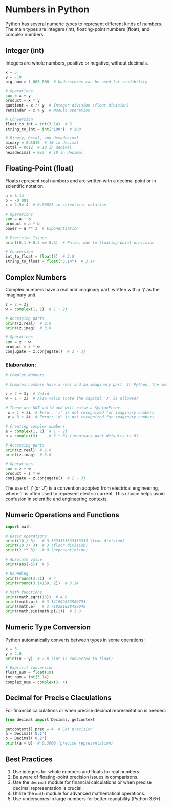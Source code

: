 # Numbers in Python

Python has several numeric types to represent different kinds of numbers. The main types are integers (int), floating-point numbers (float), and complex numbers.

## Integer (int)

Integers are whole numbers, positive or negative, without decimals.

```python
x = 5
y = -10
big_num = 1_000_000  # Underscores can be used for readability

# Operations
sum = x + y
product = x * y
quotient = x // y  # Integer division (floor division)
remainder = x % y  # Modulo operation

# Conversion
float_to_int = int(3.14)  # 3
string_to_int = int("100")  # 100

# Binary, Octal, and Hexadecimal
binary = 0b1010  # 10 in decimal
octal = 0o12  # 10 in decimal
hexadecimal = 0xa  # 10 in decimal
```

## Floating-Point (float)

Floats represent real numbers and are written with a decimal point or in scientific notation.
```python
a = 3.14
b = -0.001
c = 2.5e-4  # 0.00025 in scientific notation

# Operations
sum = a + b
product = a * b
power = a ** 2  # Exponentiation

# Precision Issues
print(0.1 + 0.2 == 0.3)  # False, due to floating-point precision

# Conversion
int_to_float = float(5)  # 5.0
string_to_float = float("3.14")  # 3.14
```

## Complex Numbers
Complex numbers have a real and imaginary part, written with a 'j' as the imaginary unit.
```python
z = 2 + 3j
w = complex(1, 2)  # 1 + 2j

# Accessing parts
print(z.real)  # 2.0
print(z.imag)  # 3.0

# Operations
sum = z + w
product = z * w
conjugate = z.conjugate()  # 2 - 3j
```
### Elaboration:
```python
# Complex Numbers

# Complex numbers have a real and an imaginary part. In Python, the imaginary part is always written with a 'j' or 'J' as the imaginary unit.

z = 2 + 3j  # Valid
w = 1 - 2J  # Also valid (note the capital 'J' is allowed)

# These are NOT valid and will raise a SyntaxError:
 x = 1 + 2i  # Error: 'i' is not recognized for imaginary numbers
 y = 3 + 4k  # Error: 'k' is not recognized for imaginary numbers

# Creating complex numbers
a = complex(1, 2)  # 1 + 2j
b = complex(3)     # 3 + 0j (imaginary part defaults to 0)

# Accessing parts
print(z.real)  # 2.0
print(z.imag)  # 3.0

# Operations
sum = z + w
product = z * w
conjugate = z.conjugate()  # 2 - 3j
```

The use of 'j' (or 'J') is a convention adopted from electrical engineering, where 'i' is often used to represent electric current. This choice helps avoid confusion in scientific and engineering contexts.

## Numeric Operations and Functions
```python
import math

# Basic operations
print(10 / 3)   # 3.3333333333333335 (true division)
print(10 // 3)  # 3 (floor division)
print(2 ** 3)   # 8 (exponentiation)

# Absolute value
print(abs(-5))  # 5

# Rounding
print(round(3.7))  # 4
print(round(3.14159, 2))  # 3.14

# Math functions
print(math.sqrt(16))  # 4.0
print(math.pi)  # 3.141592653589793
print(math.e)   # 2.718281828459045
print(math.sin(math.pi/2))  # 1.0
```

## Numeric Type Conversion
Python automatically converts between types in some operations:
```python
x = 5
y = 2.0
print(x + y)  # 7.0 (int is converted to float)

# Explicit conversion
float_num = float(10)
int_num = int(3.14)
complex_num = complex(3, 4)
```

## Decimal for Precise Claculations
For financial calculations or when precise decimal representation is needed:
```python
from decimal import Decimal, getcontext

getcontext().prec = 4  # Set precision
a = Decimal('0.1')
b = Decimal('0.2')
print(a + b)  # 0.3000 (precise representation)
```

## Best Practices

1. Use integers for whole numbers and floats for real numbers.
2. Be aware of floating-point precision issues in comparisons.
3. Use the `decimal` module for financial calculations or when precise decimal representation is crucial.
4. Utilize the `math` module for advanced mathematical operations.
5. Use underscores in large numbers for better readability (Python 3.6+).
